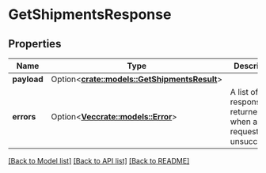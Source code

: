 # GetShipmentsResponse

## Properties

Name | Type | Description | Notes
------------ | ------------- | ------------- | -------------
**payload** | Option<[**crate::models::GetShipmentsResult**](GetShipmentsResult.md)> |  | [optional]
**errors** | Option<[**Vec<crate::models::Error>**](Error.md)> | A list of error responses returned when a request is unsuccessful. | [optional]

[[Back to Model list]](../README.md#documentation-for-models) [[Back to API list]](../README.md#documentation-for-api-endpoints) [[Back to README]](../README.md)


